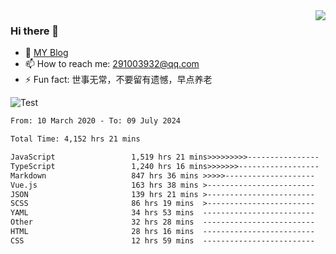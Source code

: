 <img align='right' src='https://github-readme-stats.vercel.app/api?username=niaogege&show_icons=true&theme=radical'/>

### Hi there 👋

- 🌱 [MY Blog](https://bythewayer.com/)
- 📫 How to reach me: 291003932@qq.com
- ⚡ Fun fact:  世事无常，不要留有遗憾，早点养老

![Test](https://github-readme-stats.vercel.app/api/top-langs/?username=niaogege&layout=compact)

<!--START_SECTION:waka-->

```txt
From: 10 March 2020 - To: 09 July 2024

Total Time: 4,152 hrs 21 mins

JavaScript                 1,519 hrs 21 mins>>>>>>>>>----------------   36.59 %
TypeScript                 1,240 hrs 16 mins>>>>>>>------------------   29.87 %
Markdown                   847 hrs 36 mins >>>>>--------------------   20.41 %
Vue.js                     163 hrs 38 mins >------------------------   03.94 %
JSON                       139 hrs 21 mins >------------------------   03.36 %
SCSS                       86 hrs 19 mins  >------------------------   02.08 %
YAML                       34 hrs 53 mins  -------------------------   00.84 %
Other                      32 hrs 28 mins  -------------------------   00.78 %
HTML                       28 hrs 16 mins  -------------------------   00.68 %
CSS                        12 hrs 59 mins  -------------------------   00.31 %
```

<!--END_SECTION:waka-->
